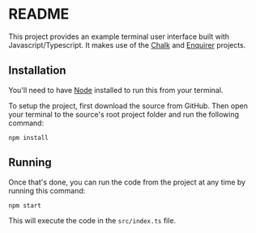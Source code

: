# README

This project provides an example terminal user interface built with Javascript/Typescript. It makes use of the [Chalk](https://github.com/chalk/chalk) and [Enquirer](https://github.com/enquirer/enquirer) projects.

## Installation

You'll need to have [Node](https://nodejs.org/en) installed to run this from your terminal.

To setup the project, first download the source from GitHub. Then open your terminal to the source's root project folder and run the following command:

```
npm install
```

## Running

Once that's done, you can run the code from the project at any time by running this command:

```
npm start
```

This will execute the code in the `src/index.ts` file.

